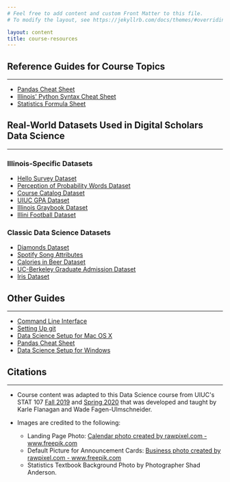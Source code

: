 ```yaml
---
# Feel free to add content and custom Front Matter to this file.
# To modify the layout, see https://jekyllrb.com/docs/themes/#overriding-theme-defaults

layout: content
title: course-resources
---
```


## Reference Guides for Course Topics
<hr/>

* <a href="{{ site.baseurl }}/assets/docs/resources/Pandas_Cheat_Sheet.pdf" target="_blank">Pandas Cheat Sheet</a>
* <a href="{{ site.baseurl }}/assets/docs/resources/illinois-python-cheatsheet.pdf" target="_blank">Illinois' Python Syntax Cheat Sheet</a>
* <a href="{{ site.baseurl }}/assets/docs/resources/Stat-107-Formulas.pdf" target="_blank">Statistics Formula Sheet</a>

## Real-World Datasets Used in Digital Scholars Data Science
<hr/>

### Illinois-Specific Datasets

* <a href="" target="_blank">Hello Survey Dataset</a>
* <a href="{{ site.baseurl }}/assets/docs/resources/Probability-Words.csv" target="_blank">Perception of Probability Words Dataset</a>
* <a href="{{ site.baseurl }}/assets/docs/resources/Illinois-Course-Catalog.csv" target="_blank">Course Catalog Dataset</a>
* <a href="{{ site.baseurl }}/assets/docs/resources/uiuc-gpa-dataset.csv" target="_blank">UIUC GPA Dataset</a>
* <a href="{{ site.baseurl }}/assets/docs/resources/graybook.csv" target="_blank">Illinois Graybook Dataset</a>
* <a href="{{ site.baseurl }}/assets/docs/resources/illini-football-scores.csv" target="_blank">Illini Football Dataset</a>

### Classic Data Science Datasets

* <a href="{{ site.baseurl }}/assets/docs/resources/Diamonds-ggplot2-tidyverse.csv" target="_blank">Diamonds Dataset</a>
* <a href="https://www.kaggle.com/geomack/spotifyclassification" target="_blank">Spotify Song Attributes</a>
* <a href="{{ site.baseurl }}/assets/docs/resources/beer-dataset.csv" target="_blank">Calories in Beer Dataset</a>
* <a href="{{ site.baseurl }}/assets/docs/resources/UC-Berkeley-Admissions.csv" target="_blank">UC-Berkeley Graduate Admission Dataset</a>
* <a href="https://archive.ics.uci.edu/ml/datasets/iris" target="_blank">Iris Dataset</a>

## Other Guides
<hr/>

* <a href="{{ site.baseurl }}/resources/cli.html" target="_blank">Command Line Interface</a>
* <a href="{{ site.baseurl }}/resources/git.html" target="_blank">Setting Up git</a>
* <a href="{{ site.baseurl }}/resources/osx-setup.html" target="_blank">Data Science Setup for Mac OS X</a>
* <a href="{{ site.baseurl }}/resources/pandas-cheat-sheet.html" target="_blank">Pandas Cheat Sheet</a>
* <a href="{{ site.baseurl }}/resources/windows-setup.html" target="_blank">Data Science Setup for Windows</a>

## Citations
<hr/>

* Course content was adapted to this Data Science course from UIUC's STAT 107 <a href="http://courses.las.illinois.edu/fall2019/stat107/" target="_blank">Fall 2019</a> and <a href="http://courses.las.illinois.edu/spring2020/stat107/" target="_blank">Spring 2020</a> that was developed and taught by Karle Flanagan and Wade Fagen-Ulmschneider.

* Images are credited to the following:
    * Landing Page Photo: <a href='https://www.freepik.com/photos/calendar'>Calendar photo created by rawpixel.com - www.freepik.com</a>
    * Default Picture for Announcement Cards: <a href='https://www.freepik.com/photos/business'>Business photo created by rawpixel.com - www.freepik.com</a>
    * Statistics Textbook Background Photo by Photographer Shad Anderson.